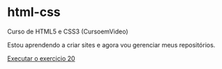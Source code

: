 # html-css
 Curso de HTML5 e CSS3 (CursoemVideo)

 Estou aprendendo a criar sites e agora vou gerenciar meus repositórios.

 <a href="https://gabrielgouveia7.github.io/html-css/exercicios/ex020/index.html">Executar o exercicio 20</a>
